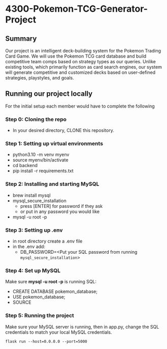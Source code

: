 # 4300-Pokemon-TCG-Generator-Project

## Summary

Our project is an intelligent deck-building system for the Pokemon Trading Card Game. We will use the Pokemon TCG card database and build competitive team comps based on strategy types as our queries. Unlike existing tools, which primarily function as card search engines, our system will generate competitive and customized decks based on user-defined strategies, playstyles, and goals. 

## Running our project locally 

For the initial setup each member would have to complete the following


### Step 0: Cloning the repo

- In your desired directory, CLONE this repository.

### Step 1: Setting up virtual environments

- python3.10 -m venv myenv
- source myenv/bin/activate
- cd backend
- pip install -r requirements.txt


### Step 2: Installing and starting MySQL
- brew install mysql
- mysql_secure_installation
    - press [ENTER] for password if they ask
    - or put in any password you would like
- mysql -u root -p  

### Step 3: Setting up .env
- in root directory create a .env file
- in the .env add:
  - DB_PASSWORD=<Put your SQL password from running ```mysql_secure_installation```>

  
### Step 4: Set up MySQL
Make sure **mysql -u root -p** is running SQL:
- CREATE DATABASE pokemon_database;
- USE pokemon_database;
- SOURCE <COPY PATH OF init.sql>


### Step 5: Running the project 

Make sure your MySQL server is running, then in app.py, change the SQL credentials to match your local MySQL credentials.

```flask run --host=0.0.0.0 --port=5000```
